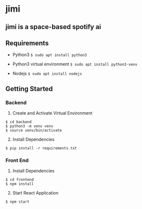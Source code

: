 # jimi
## jimi is a space-based spotify ai

## Requirements
* Python3
```$ sudo apt install python3```

* Python3 virtual environment 
```$ sudo apt install python3-venv```

* Nodejs
```$ sudo apt install nodejs```


## Getting Started
### Backend 
1. Create and Activate Virtual Environment
```
$ cd backend
$ python3 -m venv venv
$ source venv/bin/activate
```
2. Install Dependencies
```
$ pip install -r requirements.txt
```
### Front End 
1. Install Dependencies
```
$ cd frontend
$ npm install
```
2. Start React Application
```
$ npm start
```
